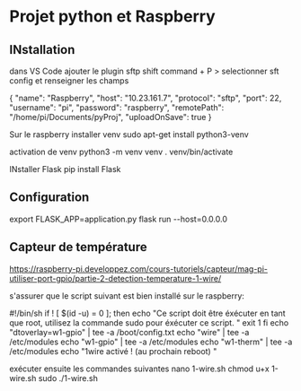 # Projet python et Raspberry

## INstallation
dans VS Code ajouter le plugin sftp 
shift command + P > selectionner sft config et renseigner les champs

{
    "name": "Raspberry",
    "host": "10.23.161.7",
    "protocol": "sftp",
    "port": 22,
    "username": "pi",
    "password": "raspberry",
    "remotePath": "/home/pi/Documents/pyProj",
    "uploadOnSave": true
}

Sur le raspberry installer venv
sudo apt-get install python3-venv

activation de venv
python3 -m venv venv
. venv/bin/activate

INstaller Flask
pip install Flask

## Configuration

export FLASK_APP=application.py
flask run --host=0.0.0.0

## Capteur de température
https://raspberry-pi.developpez.com/cours-tutoriels/capteur/mag-pi-utiliser-port-gpio/partie-2-detection-temperature-1-wire/

s'assurer que le script suivant est bien installé sur le raspberry:

#!/bin/sh
if ! [ $(id -u) = 0 ]; then
   echo "Ce script doit être éxécuter en tant que root, utilisez la commande sudo pour éxécuter ce script. "
   exit 1
fi
echo "dtoverlay=w1-gpio" | tee -a /boot/config.txt
echo "wire" | tee -a /etc/modules
echo "w1-gpio" | tee -a /etc/modules
echo "w1-therm" | tee -a /etc/modules
echo "1wire activé ! (au prochain reboot) "

exécuter ensuite les commandes suivantes
nano 1-wire.sh
chmod u+x 1-wire.sh 
sudo ./1-wire.sh